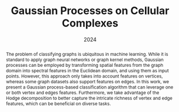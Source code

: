 ---
# Documentation: https://sourcethemes.com/academic/docs/managing-content/

title: Gaussian Processes on Cellular Complexes
subtitle:
authors:
- Mathieu Alain
- So Takao
- Xiaowen Dong
- Bastian Rieck
- Emmanuel Noutahi
tags: []
categories: [Gaussian processes, Classification, Edge features, Hodge decomposition]
date: '2024'
lastmod: 2024-11-02T12:49:14+01:00
featured: false
draft: false

# Featured image
# To use, add an image named `featured.jpg/png` to your page's folder.
# Focal points: Smart, Center, TopLeft, Top, TopRight, Left, Right, BottomLeft, Bottom, BottomRight.
image:
  caption: ''
  focal_point: 'Smart'
  preview_only: true

# Projects (optional).
#   Associate this post with one or more of your projects.
#   Simply enter your project's folder or file name without extension.
#   E.g. `projects = ["internal-project"]` references `content/project/deep-learning/index.md`.
#   Otherwise, set `projects = []`.
projects: []
publishDate: '2024'
publication_types:
- '2'
abstract: The problem of classifying graphs is ubiquitous in machine learning. While it is standard to apply graph neural networks or graph kernel methods, Gaussian processes can be employed by transforming spatial features from the graph domain into spectral features in the Euclidean domain, and using them as input points. However, this approach only takes into account features on vertices, whereas some graph datasets also support features on edges. In this work, we present a Gaussian process-based classification algorithm that can leverage one or both vertex and edges features. Furthermore, we take advantage of the Hodge decomposition to better capture the intricate richness of vertex and edge features, which can be beneficial on diverse tasks.
publication: '*NeurIPS 2024 workshop on Bayesian Decision-making and Uncertainty*'
url_pdf: 'https://arxiv.org/pdf/2410.10546'
---